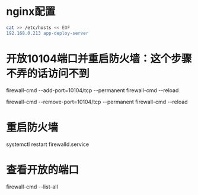 # nginx配置

```sh
cat >> /etc/hosts << EOF
192.168.0.213 app-deploy-server
```

# 开放10104端口并重启防火墙：这个步骤不弄的话访问不到
firewall-cmd --add-port=10104/tcp --permanent
firewall-cmd --reload

firewall-cmd --remove-port=10104/tcp --permanent
firewall-cmd --reload
# 重启防火墙
systemctl restart firewalld.service
# 查看开放的端口
firewall-cmd --list-all
```